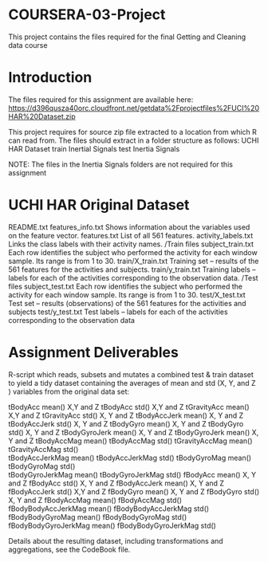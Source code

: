 # COURSERA-03-Project
This project contains the files required for the final Getting and Cleaning data course

# Introduction
The files required for this assignment are available here: https://d396qusza40orc.cloudfront.net/getdata%2Fprojectfiles%2FUCI%20HAR%20Dataset.zip

This project requires for source zip file extracted to a location from which R can read from. The files should extract in a folder structure as follows:
UCHI HAR Dataset
	train
		Inertial Signals
	test
		Inertia Signals
    
NOTE: The files in the Inertia Signals folders are not required for this assignment

# UCHI HAR Original Dataset

  README.txt
  features_info.txt	    Shows information about the variables used on the feature vector.
  features.txt	        List of all 561 features.
  activity_labels.txt	  Links the class labels with their activity names.
  /Train files
    subject_train.txt	  Each row identifies the subject who performed the activity for each window sample. Its range is from 1 to 30.
    train/X_train.txt	  Training set – results of the 561 features for the activities and subjects.
    train/y_train.txt	  Training labels – labels for each of the activities corresponding to the observation data.
  /Test files
    subject_test.txt	  Each row identifies the subject who performed the activity for each window sample. Its range is from 1 to 30.
    test/X_test.txt	    Test set   – results (observations) of the 561 features for the activities and subjects
    test/y_test.txt	    Test labels – labels for each of the activities corresponding to the observation data

# Assignment Deliverables
R-script which reads, subsets and mutates a combined test & train dataset to yield a tidy dataset containing the averages of mean and std (X, Y, and Z ) variables from the original data set:

tBodyAcc mean() X,Y and Z         tBodyAcc std() X,Y and Z
tGravityAcc mean() X,Y and Z      tGravityAcc std() X, Y and Z
tBodyAccJerk mean() X, Y and Z    tBodyAccJerk std() X, Y and Z
tBodyGyro mean() X, Y and Z       tBodyGyro std() X, Y and Z
tBodyGyroJerk mean() X, Y and Z   tBodyGyroJerk mean() X, Y and Z
tBodyAccMag mean()	              tBodyAccMag std()	
tGravityAccMag mean()             tGravityAccMag std()	
tBodyAccJerkMag mean()	          tBodyAccJerkMag std()
tBodyGyroMag mean()               tBodyGyroMag std()            
tBodyGyroJerkMag mean()           tBodyGyroJerkMag std() 
fBodyAcc mean()  X, Y and Z       fBodyAcc std() X, Y and Z
fBodyAccJerk mean() X, Y and Z    fBodyAccJerk std() X,Y and Z
fBodyGyro mean() X, Y and Z       fBodyGyro std() X, Y and Z
fBodyAccMag mean()	              fBodyAccMag std()
fBodyBodyAccJerkMag mean()	      fBodyBodyAccJerkMag std()	
fBodyBodyGyroMag mean()           fBodyBodyGyroMag std()
fBodyBodyGyroJerkMag mean()	      fBodyBodyGyroJerkMag std()

Details about the resulting dataset, including transformations and aggregations, see the CodeBook file.

